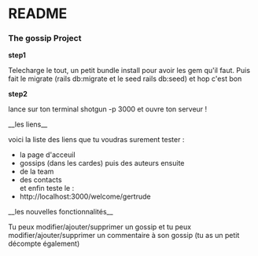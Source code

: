 # README

### The gossip Project ###

__step1__
<p>
Telecharge le tout, un petit bundle install pour avoir les gem qu'il faut. Puis fait le migrate (rails db:migrate et le seed rails db:seed) et hop c'est bon
</p>

__step2__ 
<p> lance sur ton terminal shotgun -p 3000 et ouvre ton serveur !</p>
__les liens__
<p>voici la liste des liens que tu voudras surement tester : 
	<ul> 
		<li> la page d'acceuil </li>
		<li> gossips (dans les cardes) puis des auteurs ensuite</li>
		<li> de la team </li>
		<li> des contacts </li>
		et enfin teste le :
		<li> http://localhost:3000/welcome/gertrude </li>
	</ul>
__les nouvelles fonctionnalités__

Tu peux modifier/ajouter/supprimer un gossip
et tu peux modifier/ajouter/supprimer un commentaire à son gossip (tu as un petit décompte également)

